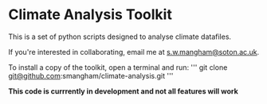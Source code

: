 # Climate Analysis Toolkit

This is a set of python scripts designed to analyse climate datafiles.

If you're interested in collaborating, email me at s.w.mangham@soton.ac.uk.

To install a copy of the toolkit, open a terminal and run:
'''
git clone git@github.com:smangham/climate-analysis.git
'''

**This code is currrently in development and not all features will work**
